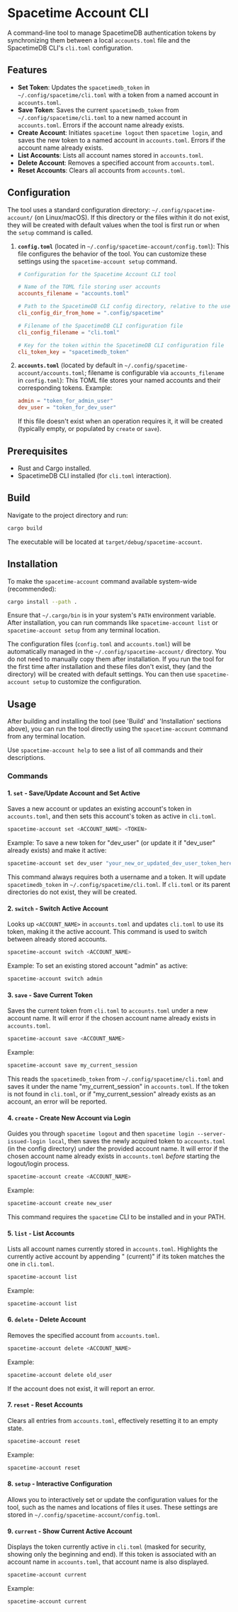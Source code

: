 # Spacetime Account CLI

A command-line tool to manage SpacetimeDB authentication tokens by synchronizing them between a local `accounts.toml` file and the SpacetimeDB CLI's `cli.toml` configuration.

## Features

- **Set Token**: Updates the `spacetimedb_token` in `~/.config/spacetime/cli.toml` with a token from a named account in `accounts.toml`.
- **Save Token**: Saves the current `spacetimedb_token` from `~/.config/spacetime/cli.toml` to a new named account in `accounts.toml`. Errors if the account name already exists.
- **Create Account**: Initiates `spacetime logout` then `spacetime login`, and saves the new token to a named account in `accounts.toml`. Errors if the account name already exists.
- **List Accounts**: Lists all account names stored in `accounts.toml`.
- **Delete Account**: Removes a specified account from `accounts.toml`.
- **Reset Accounts**: Clears all accounts from `accounts.toml`.

## Configuration

The tool uses a standard configuration directory: `~/.config/spacetime-account/` (on Linux/macOS).
If this directory or the files within it do not exist, they will be created with default values when the tool is first run or when the `setup` command is called.

1.  **`config.toml`** (located in `~/.config/spacetime-account/config.toml`):
    This file configures the behavior of the tool. You can customize these settings using the `spacetime-account setup` command.

    ```toml
    # Configuration for the Spacetime Account CLI tool

    # Name of the TOML file storing user accounts
    accounts_filename = "accounts.toml"

    # Path to the SpacetimeDB CLI config directory, relative to the user's home directory
    cli_config_dir_from_home = ".config/spacetime"

    # Filename of the SpacetimeDB CLI configuration file
    cli_config_filename = "cli.toml"

    # Key for the token within the SpacetimeDB CLI configuration file
    cli_token_key = "spacetimedb_token"
    ```

2.  **`accounts.toml`** (located by default in `~/.config/spacetime-account/accounts.toml`; filename is configurable via `accounts_filename` in `config.toml`):
    This TOML file stores your named accounts and their corresponding tokens.
    Example:
    ```toml
    admin = "token_for_admin_user"
    dev_user = "token_for_dev_user"
    ```
    If this file doesn't exist when an operation requires it, it will be created (typically empty, or populated by `create` or `save`).

## Prerequisites

- Rust and Cargo installed.
- SpacetimeDB CLI installed (for `cli.toml` interaction).

## Build

Navigate to the project directory and run:

```bash
cargo build
```

The executable will be located at `target/debug/spacetime-account`.

## Installation

To make the `spacetime-account` command available system-wide (recommended):

```bash
cargo install --path .
```

Ensure that `~/.cargo/bin` is in your system's `PATH` environment variable. After installation, you can run commands like `spacetime-account list` or `spacetime-account setup` from any terminal location.

The configuration files (`config.toml` and `accounts.toml`) will be automatically managed in the `~/.config/spacetime-account/` directory. You do not need to manually copy them after installation.
If you run the tool for the first time after installation and these files don't exist, they (and the directory) will be created with default settings. You can then use `spacetime-account setup` to customize the configuration.

## Usage

After building and installing the tool (see 'Build' and 'Installation' sections above), you can run the tool directly using the `spacetime-account` command from any terminal location.

Use `spacetime-account help` to see a list of all commands and their descriptions.

### Commands

#### 1. `set` - Save/Update Account and Set Active

Saves a new account or updates an existing account's token in `accounts.toml`, and then sets this account's token as active in `cli.toml`.

```bash
spacetime-account set <ACCOUNT_NAME> <TOKEN>
```

Example:
To save a new token for "dev_user" (or update it if "dev_user" already exists) and make it active:

```bash
spacetime-account set dev_user "your_new_or_updated_dev_user_token_here"
```

This command always requires both a username and a token. It will update `spacetimedb_token` in `~/.config/spacetime/cli.toml`. If `cli.toml` or its parent directories do not exist, they will be created.

#### 2. `switch` - Switch Active Account

Looks up `<ACCOUNT_NAME>` in `accounts.toml` and updates `cli.toml` to use its token, making it the active account. This command is used to switch between already stored accounts.

```bash
spacetime-account switch <ACCOUNT_NAME>
```

Example:
To set an existing stored account "admin" as active:

```bash
spacetime-account switch admin
```

#### 3. `save` - Save Current Token

Saves the current token from `cli.toml` to `accounts.toml` under a new account name.
It will error if the chosen account name already exists in `accounts.toml`.

```bash
spacetime-account save <ACCOUNT_NAME>
```

Example:

```bash
spacetime-account save my_current_session
```

This reads the `spacetimedb_token` from `~/.config/spacetime/cli.toml` and saves it under the name "my_current_session" in `accounts.toml`. If the token is not found in `cli.toml`, or if "my_current_session" already exists as an account, an error will be reported.

#### 4. `create` - Create New Account via Login

Guides you through `spacetime logout` and then `spacetime login --server-issued-login local`, then saves the newly acquired token to `accounts.toml` (in the config directory) under the provided account name.
It will error if the chosen account name already exists in `accounts.toml` _before_ starting the logout/login process.

```bash
spacetime-account create <ACCOUNT_NAME>
```

Example:

```bash
spacetime-account create new_user
```

This command requires the `spacetime` CLI to be installed and in your PATH.

#### 5. `list` - List Accounts

Lists all account names currently stored in `accounts.toml`. Highlights the currently active account by appending " (current)" if its token matches the one in `cli.toml`.

```bash
spacetime-account list
```

Example:

```bash
spacetime-account list
```

#### 6. `delete` - Delete Account

Removes the specified account from `accounts.toml`.

```bash
spacetime-account delete <ACCOUNT_NAME>
```

Example:

```bash
spacetime-account delete old_user
```

If the account does not exist, it will report an error.

#### 7. `reset` - Reset Accounts

Clears all entries from `accounts.toml`, effectively resetting it to an empty state.

```bash
spacetime-account reset
```

Example:

```bash
spacetime-account reset
```

#### 8. `setup` - Interactive Configuration

Allows you to interactively set or update the configuration values for the tool, such as the names and locations of files it uses. These settings are stored in `~/.config/spacetime-account/config.toml`.

#### 9. `current` - Show Current Active Account

Displays the token currently active in `cli.toml` (masked for security, showing only the beginning and end). If this token is associated with an account name in `accounts.toml`, that account name is also displayed.

```bash
spacetime-account current
```

Example:

```bash
spacetime-account current
```

